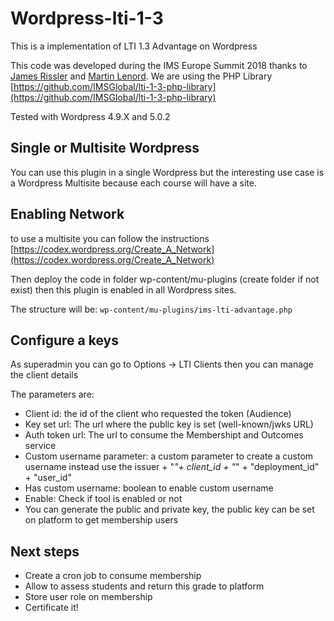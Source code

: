 # Wordpress-lti-1-3
This is a implementation of LTI 1.3 Advantage on Wordpress

This code was developed during the IMS Europe Summit 2018 thanks to [James Rissler](https://github.com/jrissler) and [Martin Lenord](https://github.com/MartinLenord). We are using the PHP Library [https://github.com/IMSGlobal/lti-1-3-php-library](https://github.com/IMSGlobal/lti-1-3-php-library)

Tested with Wordpress 4.9.X and 5.0.2

## Single or Multisite Wordpress
You can use this plugin in a single Wordpress but the interesting use case is a Wordpress Multisite because each course will have a site.

## Enabling Network
to use a multisite you can follow the instructions [https://codex.wordpress.org/Create_A_Network](https://codex.wordpress.org/Create_A_Network) 

Then deploy the code in folder wp-content/mu-plugins (create folder if not exist) then this plugin is enabled in all Wordpress sites.

The structure will be:
``
wp-content/mu-plugins/ims-lti-advantage.php
``

## Configure a keys
As superadmin you can go to Options -> LTI Clients then you can manage the client details

The parameters are:

* Client id: the id of the client who requested the token (Audience)
* Key set url: The url where the public key is set (well-known/jwks URL)
* Auth token url: The url to consume the Membershipt and Outcomes service
* Custom username parameter: a custom parameter to create a custom username instead use the issuer + "_"+ client_id + "_" + "deployment_id" + "user_id"
* Has custom username: boolean to enable custom username
* Enable: Check if tool is enabled or not
* You can generate the public and private key, the public key can be set on platform to get membership users 

## Next steps

* Create a cron job to consume membership
* Allow to assess students and return this grade to platform 
* Store user role on membership
* Certificate it! 





